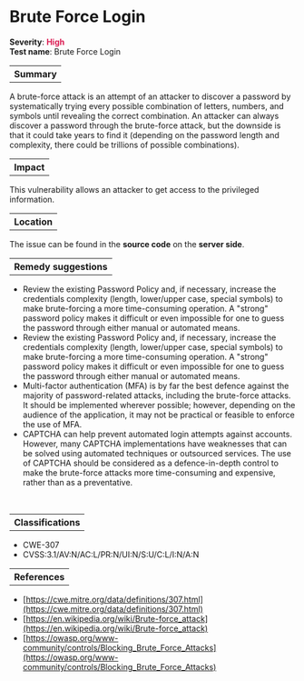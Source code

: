 # Brute Force Login

<b>Severity</b>: <b><font color="#DB1E54">High</font></b><br>
<b>Test name</b>: Brute Force Login

<table id="simple-table">
    <tr>
        <th><strong>Summary</strong></th>
    </tr>
</table>

A brute-force attack is an attempt of an attacker to discover a password by systematically trying every possible combination of letters, numbers, and symbols until revealing the correct combination. An attacker can always discover a password through the brute-force attack, but the downside is that it could take years to find it (depending on the password length and complexity, there could be trillions of possible combinations).

<table id="simple-table">
    <tr>
        <th><strong>Impact</strong></th>
    </tr>
</table>

This vulnerability allows an attacker to get access to the privileged information.

<table id="simple-table">
    <tr>
        <th><strong>Location</strong></th>
    </tr>
</table>

The issue can be found in the **source code** on the **server side**.

<table id="simple-table">
    <tr>
        <th><strong>Remedy suggestions</strong></th>
    </tr>
</table>

* Review the existing Password Policy and, if necessary, increase the credentials complexity (length, lower/upper case, special symbols) to make brute-forcing a more time-consuming operation. A "strong" password policy makes it difficult or even impossible for one to guess the password through either manual or automated means.
* Review the existing Password Policy and, if necessary, increase the credentials complexity (length, lower/upper case, special symbols) to make brute-forcing a more time-consuming operation. A "strong" password policy makes it difficult or even impossible for one to guess the password through either manual or automated means.
* Multi-factor authentication (MFA) is by far the best defence against the majority of password-related attacks, including  the brute-force attacks. It should be implemented wherever possible; however, depending on the audience of the application, it may not be practical or feasible to enforce the use of MFA. 
* CAPTCHA can help prevent automated login attempts against accounts. However, many CAPTCHA implementations have weaknesses that can be solved using automated techniques or outsourced services. The use of CAPTCHA should be considered as a defence-in-depth control to make the brute-force attacks more time-consuming and expensive, rather than as a preventative.


<br>

<table id="simple-table">
    <tr>
        <th><strong>Classifications</strong></th>
    </tr>
</table>

* CWE-307
* CVSS:3.1/AV:N/AC:L/PR:N/UI:N/S:U/C:L/I:N/A:N 


<table id="simple-table">
    <tr>
        <th><strong>References</strong></th>
    </tr>
</table>

* [https://cwe.mitre.org/data/definitions/307.html](https://cwe.mitre.org/data/definitions/307.html)
* [https://en.wikipedia.org/wiki/Brute-force_attack](https://en.wikipedia.org/wiki/Brute-force_attack)
* [https://owasp.org/www-community/controls/Blocking_Brute_Force_Attacks](https://owasp.org/www-community/controls/Blocking_Brute_Force_Attacks)
